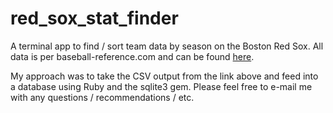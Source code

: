 red_sox_stat_finder
===================

A terminal app to find / sort team data by season on the Boston Red Sox. All data is per baseball-reference.com and can be found [here](http://www.baseball-reference.com/teams/BOS/). 

My approach was to take the CSV output from the link above and feed into a database using Ruby and the sqlite3 gem. Please feel free to e-mail me with any questions / recommendations / etc. 
